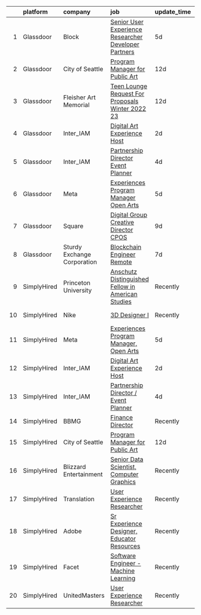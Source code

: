 

|    | platform    | company                     | job                                                                                                                                                                                                                                                                                                                      | update_time   | location          |
|---:|:------------|:----------------------------|:-------------------------------------------------------------------------------------------------------------------------------------------------------------------------------------------------------------------------------------------------------------------------------------------------------------------------|:--------------|:------------------|
|  1 | Glassdoor   | Block                       | [Senior User Experience Researcher  Developer   Partners](https://www.glassdoor.com/partner/jobListing.htm?pos=107&ao=1136043&s=58&guid=00000182d3ce7befbb0e1c965d19a5dc&src=GD_JOB_AD&t=SR&vt=w&cs=1_b8858261&cb=1661410901150&jobListingId=1008082214085&jrtk=3-0-1gb9ssv0skhri801-1gb9ssv1di17e800-7e94a9cd1a85741a-) | 5d            | New York, NY      |
|  2 | Glassdoor   | City of Seattle             | [Program Manager for Public Art](https://www.glassdoor.com/partner/jobListing.htm?pos=102&ao=1136043&s=58&guid=00000182d3ce7befbb0e1c965d19a5dc&src=GD_JOB_AD&t=SR&vt=w&cs=1_4ddf79ca&cb=1661410901149&jobListingId=1008069035725&jrtk=3-0-1gb9ssv0skhri801-1gb9ssv1di17e800-27538df194d2cfde-)                          | 12d           | Washington State  |
|  3 | Glassdoor   | Fleisher Art Memorial       | [Teen Lounge Request For Proposals  Winter 2022 23](https://www.glassdoor.com/partner/jobListing.htm?pos=105&ao=1136043&s=58&guid=00000182d3ce7befbb0e1c965d19a5dc&src=GD_JOB_AD&t=SR&vt=w&cs=1_a8d1931d&cb=1661410901150&jobListingId=1008069323822&jrtk=3-0-1gb9ssv0skhri801-1gb9ssv1di17e800-8467327c19ec71f5-)       | 12d           | Philadelphia, PA  |
|  4 | Glassdoor   | Inter_IAM                   | [Digital Art Experience Host](https://www.glassdoor.com/partner/jobListing.htm?pos=103&ao=1136043&s=58&guid=00000182d3ce7befbb0e1c965d19a5dc&src=GD_JOB_AD&t=SR&vt=w&ea=1&cs=1_f505c232&cb=1661410901149&jobListingId=1008086032988&jrtk=3-0-1gb9ssv0skhri801-1gb9ssv1di17e800-0b7f226d2869b001-)                        | 2d            | New York, NY      |
|  5 | Glassdoor   | Inter_IAM                   | [Partnership Director   Event Planner](https://www.glassdoor.com/partner/jobListing.htm?pos=106&ao=1136043&s=58&guid=00000182d3ce7befbb0e1c965d19a5dc&src=GD_JOB_AD&t=SR&vt=w&ea=1&cs=1_8203642d&cb=1661410901150&jobListingId=1008082377247&jrtk=3-0-1gb9ssv0skhri801-1gb9ssv1di17e800-3b17702d11cb6601-)               | 4d            | Manhattan         |
|  6 | Glassdoor   | Meta                        | [Experiences Program Manager  Open Arts](https://www.glassdoor.com/partner/jobListing.htm?pos=101&ao=1136043&s=58&guid=00000182d3ce7befbb0e1c965d19a5dc&src=GD_JOB_AD&t=SR&vt=w&cs=1_ed85fa41&cb=1661410901149&jobListingId=1008081436382&jrtk=3-0-1gb9ssv0skhri801-1gb9ssv1di17e800-028a6b7ff81718d7-)                  | 5d            | Menlo Park, CA    |
|  7 | Glassdoor   | Square                      | [Digital Group Creative Director  CPOS](https://www.glassdoor.com/partner/jobListing.htm?pos=108&ao=1136043&s=58&guid=00000182d3ce7befbb0e1c965d19a5dc&src=GD_JOB_AD&t=SR&vt=w&cs=1_d1802a3d&cb=1661410901150&jobListingId=1008072943733&jrtk=3-0-1gb9ssv0skhri801-1gb9ssv1di17e800-b60cda63394609e2-)                   | 9d            | Portland, OR      |
|  8 | Glassdoor   | Sturdy Exchange Corporation | [Blockchain Engineer  Remote ](https://www.glassdoor.com/partner/jobListing.htm?pos=104&ao=1136043&s=58&guid=00000182d3ce7befbb0e1c965d19a5dc&src=GD_JOB_AD&t=SR&vt=w&ea=1&cs=1_e29aee22&cb=1661410901150&jobListingId=1008076436726&jrtk=3-0-1gb9ssv0skhri801-1gb9ssv1di17e800-00eff58dac326956-)                       | 7d            | Remote            |
|  9 | SimplyHired | Princeton University        | [Anschutz Distinguished Fellow in American Studies](https://www.simplyhired.com/job/NAnWcmSWvXMey4nJk7OeFV620QldnOmxcbEjZqc3i3iIilL8cRtg4g?q=generative+artist)                                                                                                                                                          | Recently      | Princeton, NJ     |
| 10 | SimplyHired | Nike                        | [3D Designer I](https://www.simplyhired.com/job/VIQl9bidPdjdl0kOo8f4Xb6lk-Uf1P7aGtvTl07Ays0ZyFkZ8ibgWA?q=generative+artist)                                                                                                                                                                                              | Recently      | Beaverton, OR     |
| 11 | SimplyHired | Meta                        | [Experiences Program Manager, Open Arts](https://www.simplyhired.com/job/39LFdVDZkOVzjzuKxDh39-uXR6pKfcGOkABaQ3gkkuENYK4d0Gs1Og?q=generative+artist)                                                                                                                                                                     | 5d            | Menlo Park, CA    |
| 12 | SimplyHired | Inter_IAM                   | [Digital Art Experience Host](https://www.simplyhired.com/job/zkX7QnehxTBq47O1KffPpItQPYEflAD4CIRBzMuNp6SwtULAv4twvg?q=generative+artist)                                                                                                                                                                                | 2d            | New York, NY      |
| 13 | SimplyHired | Inter_IAM                   | [Partnership Director / Event Planner](https://www.simplyhired.com/job/bYdIeg6jYtnUVZI7eu8GFczxOTVmUhZwxsoqI15VPfRTHPPDjGVBIw?q=generative+artist)                                                                                                                                                                       | 4d            | Manhattan, NY     |
| 14 | SimplyHired | BBMG                        | [Finance Director](https://www.simplyhired.com/job/TKM1paIOMcSkXgYgtVd50BXA4HZjPlyPyUnc8XNidU3yENY8Bh2Bgg?q=generative+artist)                                                                                                                                                                                           | Recently      | Brooklyn, NY      |
| 15 | SimplyHired | City of Seattle             | [Program Manager for Public Art](https://www.simplyhired.com/job/wtB7DfD8e7HBKqF53IUAFMrrCUd5awHZEwcMnWuetrizc4hidg6RJw?q=generative+artist)                                                                                                                                                                             | 12d           | Washington State  |
| 16 | SimplyHired | Blizzard Entertainment      | [Senior Data Scientist, Computer Graphics](https://www.simplyhired.com/job/FiskW-Gz-FCAVeSnphMRdyWJsI2KrVP0qig6JTACI2hq1lHJkEOfoA?q=generative+artist)                                                                                                                                                                   | Recently      | Irvine, CA        |
| 17 | SimplyHired | Translation                 | [User Experience Researcher](https://www.simplyhired.com/job/QhlNO6tzMwLs37zg_ddKmO4yszqOHywEf52ejSJjLxlJv-xSNn1VpQ?q=generative+artist)                                                                                                                                                                                 | Recently      | San Francisco, CA |
| 18 | SimplyHired | Adobe                       | [Sr Experience Designer, Educator Resources](https://www.simplyhired.com/job/PpsuDGyQ2nbHFlShxFbZkXZ9lPWta7FwxR9ZFFcFidmNaoyEe9I5Ug?q=generative+artist)                                                                                                                                                                 | Recently      | San Francisco, CA |
| 19 | SimplyHired | Facet                       | [Software Engineer - Machine Learning](https://www.simplyhired.com/job/rRl7LpYqGiIowLAwzbrNzMgXtXTFbKgtp-z9fo66PKEqX4Q6nYlO_w?q=generative+artist)                                                                                                                                                                       | Recently      | San Francisco, CA |
| 20 | SimplyHired | UnitedMasters               | [User Experience Researcher](https://www.simplyhired.com/job/8XM5DpGjYzxSQZvpz__rV21LPdlP8huVLxt47BNjIvSePkgehAk8zQ?q=generative+artist)                                                                                                                                                                                 | Recently      | San Francisco, CA |